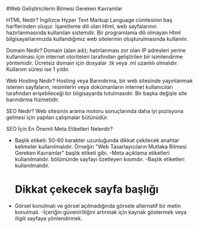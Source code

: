#Web Geliştiricilerin Bilmesi Gereken Kavramlar 

HTML Nedir?
İngilizce Hyper Text Markup Language cümlesinin baş harflerinden oluşur. İşaretleme dili olan Html, web sayfalarının hazırlanmasında kullanılan sistemdir. Bir programlama dili olmayan Html bilgisayarlarımızda kullandığımız web sitelerinin oluşturulmasında kullanılır.

Domain Nedir?
Domain (alan adı); hatırlanması zor olan IP adresleri yerine kullanılması için internet otoriteleri tarafından geliştirilen bir isimlendirme yöntemidir.
Ücretsiz domain için dosyalar .tk veya .ml uzantılı olmalıdır. Kullanım süresi ise 1 yıldır.
       
Web Hosting Nedir?
Hosting veya Barındırma, bir web sitesinde yayınlanmak istenen sayfaların, resimlerin veya dokümanların internet kullanıcıları tarafından erişebileceği bir bilgisayarda tutulmasıdır. Bir başka değişle site barındırma hizmetidir.

SEO Nedir?
Web sitesinin arama motoru sonuçlarında daha iyi pozisyona gelmesi için yapılan çalışmalar bütünüdür.

SEO İçin En Önemli Meta Etiketleri Nelerdir?
- Başlık etiketi: 50-60 karakter uzunluğunda dikkat çekilecek anahtar kelimeler kullanılmalıdır. Örneğin "Web Tasarlayıcıların Mutlaka Bilmesi Gereken Kavramlar" başlık etiketi gibi.
-Meta açıklama etiketleri kullanılmalıdır. <head> bölümünde sayfayı özetleyen kısımdır. 
-Başlık etiketleri kullanılmalıdır. <h1> Dikkat çekecek sayfa başlığı </h1>
- Görsel konulmalı ve görsel açılmadığında görsele alternatif bir metin konulmalı. 
-İçeriğin güvenirliliğini artırmak için kaynak göstermek veya iligili sayfaya yönlendirmek.
       
